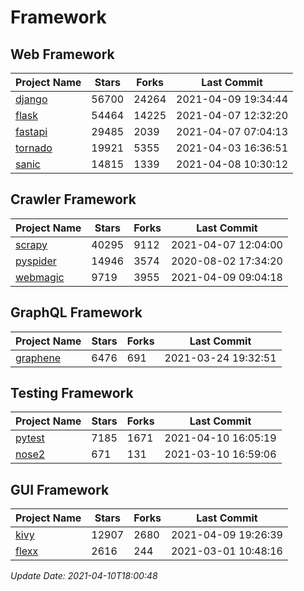 # Framework

## Web Framework
| Project Name | Stars | Forks | Last Commit |
| ------------ | ----- | ----- | ----------- |
| [django](https://github.com/django/django) | 56700 | 24264 | 2021-04-09 19:34:44 |
| [flask](https://github.com/pallets/flask) | 54464 | 14225 | 2021-04-07 12:32:20 |
| [fastapi](https://github.com/tiangolo/fastapi) | 29485 | 2039 | 2021-04-07 07:04:13 |
| [tornado](https://github.com/tornadoweb/tornado) | 19921 | 5355 | 2021-04-03 16:36:51 |
| [sanic](https://github.com/sanic-org/sanic) | 14815 | 1339 | 2021-04-08 10:30:12 |

## Crawler Framework
| Project Name | Stars | Forks | Last Commit |
| ------------ | ----- | ----- | ----------- |
| [scrapy](https://github.com/scrapy/scrapy) | 40295 | 9112 | 2021-04-07 12:04:00 |
| [pyspider](https://github.com/binux/pyspider) | 14946 | 3574 | 2020-08-02 17:34:20 |
| [webmagic](https://github.com/code4craft/webmagic) | 9719 | 3955 | 2021-04-09 09:04:18 |

## GraphQL Framework
| Project Name | Stars | Forks | Last Commit |
| ------------ | ----- | ----- | ----------- |
| [graphene](https://github.com/graphql-python/graphene) | 6476 | 691 | 2021-03-24 19:32:51 |

## Testing Framework
| Project Name | Stars | Forks | Last Commit |
| ------------ | ----- | ----- | ----------- |
| [pytest](https://github.com/pytest-dev/pytest) | 7185 | 1671 | 2021-04-10 16:05:19 |
| [nose2](https://github.com/nose-devs/nose2) | 671 | 131 | 2021-03-10 16:59:06 |

## GUI Framework
| Project Name | Stars | Forks | Last Commit |
| ------------ | ----- | ----- | ----------- |
| [kivy](https://github.com/kivy/kivy) | 12907 | 2680 | 2021-04-09 19:26:39 |
| [flexx](https://github.com/flexxui/flexx) | 2616 | 244 | 2021-03-01 10:48:16 |

*Update Date: 2021-04-10T18:00:48*